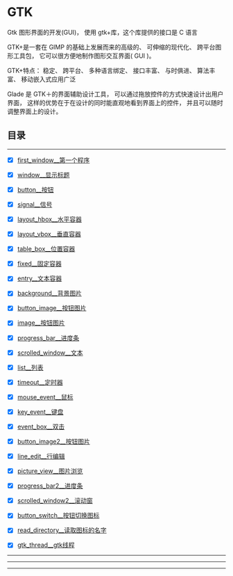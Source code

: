 # GTK

Gtk 图形界面的开发(GUI)， 使用 gtk+库，这个库提供的接口是 C 语言

GTK+是一套在 GIMP 的基础上发展而来的高级的、 可伸缩的现代化、 跨平台图形工具包， 它可以很方便地制作图形交互界面( GUI )。

GTK+特点：
稳定、 跨平台、 多种语言绑定、 接口丰富、 与时俱进、 算法丰富、 移动嵌入式应用广泛

Glade 是 GTK＋的界面辅助设计工具， 可以通过拖放控件的方式快速设计出用户界面， 这样的优势在于在设计的同时能直观地看到界面上的控件， 并且可以随时调整界面上的设计。

## 目录

--------------

- [x] [first_window__第一个程序](first_window)
- [x] [window__显示标题](window)
- [x] [button__按钮](button)
- [x] [signal__信号](signal)
- [x] [layout_hbox__水平容器](layout_hbox)
- [x] [layout_vbox__垂直容器](layout_vbox)
- [x] [table_box__位置容器](table_box)
- [x] [fixed__固定容器](fixed)
- [x] [entry__文本容器](entry)
- [x] [background__背景图片](background)
- [x] [button_image__按钮图片](button_image)
- [x] [image__按钮图片](image)
- [x] [progress_bar__进度条](progress_bar)
- [x] [scrolled_window__文本](scrolled_window)
- [x] [list__列表](list)
- [x] [timeout__定时器](timeout)
- [x] [mouse_event__鼠标](mouse_event)
- [x] [key_event__键盘](key_event)
- [x] [event_box__双击](event_box)

- [x] [button_image2__按钮图片](button_image2)
- [x] [line_edit__行编辑](line_edit)
- [x] [picture_view__图片浏览](picture_view)
- [x] [progress_bar2__进度条](progress_bar2)
- [x] [scrolled_window2__滚动窗](scrolled_window2)
- [x] [button_switch__按钮切换图标](button_switch)
- [x] [read_directory__读取图标的名字](read_directory)
- [x] [gtk_thread__gtk线程](gtk_thread)


------------------



-------------------




------------------------
